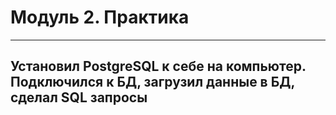 # **Модуль 2. Практика**
----
## **Установил PostgreSQL к себе на компьютер. Подключился к БД, загрузил данные в БД, сделал SQL запросы**

